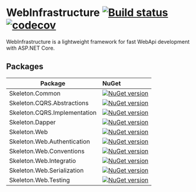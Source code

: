 # WebInfrastructure [![Build status](https://ci.appveyor.com/api/projects/status/5oqd13m1ernncp1p/branch/master?svg=true)](https://ci.appveyor.com/project/litichevskiydv/webinfrastructure/branch/master) [![codecov](https://codecov.io/gh/litichevskiydv/WebInfrastructure/branch/master/graph/badge.svg)](https://codecov.io/gh/litichevskiydv/WebInfrastructure)


WebInfrastructure is a lightweight framework for fast WebApi development with ASP.NET Core.

Packages
---
Package  | NuGet |
-------- | :------------ | 
Skeleton.Common | [![NuGet version](https://badge.fury.io/nu/Skeleton.Common.svg)](https://www.nuget.org/packages/Skeleton.Common)
Skeleton.CQRS.Abstractions | [![NuGet version](https://badge.fury.io/nu/Skeleton.CQRS.Abstractions.svg)](https://www.nuget.org/packages/Skeleton.CQRS.Abstractions)
Skeleton.CQRS.Implementation | [![NuGet version](https://badge.fury.io/nu/Skeleton.CQRS.Implementations.svg)](https://www.nuget.org/packages/Skeleton.CQRS.Implementations)
Skeleton.Dapper | [![NuGet version](https://badge.fury.io/nu/Skeleton.Dapper.svg)](https://www.nuget.org/packages/Skeleton.Dapper)
Skeleton.Web | [![NuGet version](https://badge.fury.io/nu/Skeleton.Web.svg)](https://www.nuget.org/packages/Skeleton.Web)
Skeleton.Web.Authentication | [![NuGet version](https://badge.fury.io/nu/Skeleton.Web.Authentication.svg)](https://www.nuget.org/packages/Skeleton.Web.Authentication)
Skeleton.Web.Conventions | [![NuGet version](https://badge.fury.io/nu/Skeleton.Web.Conventions.svg)](https://www.nuget.org/packages/Skeleton.Web.Conventions)
Skeleton.Web.Integratio | [![NuGet version](https://badge.fury.io/nu/Skeleton.Web.Integration.svg)](https://www.nuget.org/packages/Skeleton.Web.Integration)
Skeleton.Web.Serialization | [![NuGet version](https://badge.fury.io/nu/Skeleton.Web.Serialization.svg)](https://www.nuget.org/packages/Skeleton.Web.Serialization)
Skeleton.Web.Testing | [![NuGet version](https://badge.fury.io/nu/Skeleton.Web.Testing.svg)](https://www.nuget.org/packages/Skeleton.Web.Testing)
